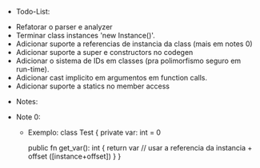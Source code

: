 * Todo-List:
 - Refatorar o parser e analyzer
 - Terminar class instances 'new Instance()'.
 - Adicionar suporte a referencias de instancia da class (mais em notes 0)
 - Adicionar suporte a super e constructors no codegen
 - Adicionar o sistema de IDs em classes (pra polimorfismo seguro em run-time).
 - Adicionar cast implicito em argumentos em function calls.
 - Adicionar suporte a statics no member access

* Notes:
 - Note 0:
   * Exemplo:
	class Test {
		private var: int = 0

		public fn get_var(): int {
			return var // usar a referencia da instancia + offset ([instance+offset])
		}
	}